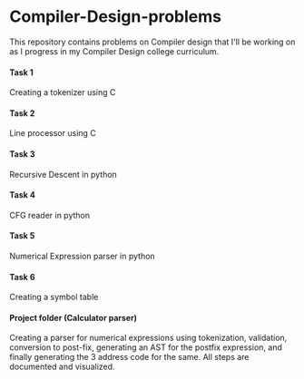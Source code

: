 # Compiler-Design-problems
This repository contains problems on Compiler design that I'll be working on as I progress in my Compiler Design college curriculum.

#### Task 1
Creating a tokenizer using C

#### Task 2
Line processor using C

#### Task 3
Recursive Descent in python

#### Task 4
CFG reader in python

#### Task 5
Numerical Expression parser in python

#### Task 6
Creating a symbol table

#### Project folder (Calculator parser)
Creating a parser for numerical expressions using tokenization, validation, conversion to post-fix, generating an AST for the postfix expression, and finally generating the 3 address code for the same. All steps are documented and visualized. 